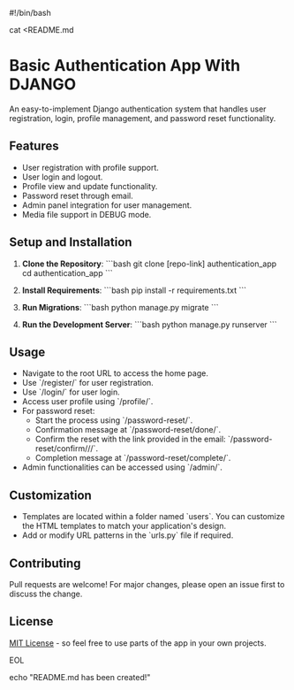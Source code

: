 #!/bin/bash

cat <<EOL >README.md
# Basic Authentication App With DJANGO

An easy-to-implement Django authentication system that handles user registration, login, profile management, and password reset functionality.

## Features

- User registration with profile support.
- User login and logout.
- Profile view and update functionality.
- Password reset through email.
- Admin panel integration for user management.
- Media file support in DEBUG mode.

## Setup and Installation

1. **Clone the Repository**:
    \`\`\`bash
    git clone [repo-link] authentication_app
    cd authentication_app
    \`\`\`

2. **Install Requirements**:
    \`\`\`bash
    pip install -r requirements.txt
    \`\`\`

3. **Run Migrations**:
    \`\`\`bash
    python manage.py migrate
    \`\`\`

4. **Run the Development Server**:
    \`\`\`bash
    python manage.py runserver
    \`\`\`

## Usage

- Navigate to the root URL to access the home page.
- Use \`/register/\` for user registration.
- Use \`/login/\` for user login.
- Access user profile using \`/profile/\`.
- For password reset:
    - Start the process using \`/password-reset/\`.
    - Confirmation message at \`/password-reset/done/\`.
    - Confirm the reset with the link provided in the email: \`/password-reset/confirm/<uidb64>/<token>/\`.
    - Completion message at \`/password-reset/complete/\`.
- Admin functionalities can be accessed using \`/admin/\`.

## Customization

- Templates are located within a folder named \`users\`. You can customize the HTML templates to match your application's design.
- Add or modify URL patterns in the \`urls.py\` file if required.

## Contributing

Pull requests are welcome! For major changes, please open an issue first to discuss the change.

## License

[MIT License](LICENSE) - so feel free to use parts of the app in your own projects.

EOL

echo "README.md has been created!"
